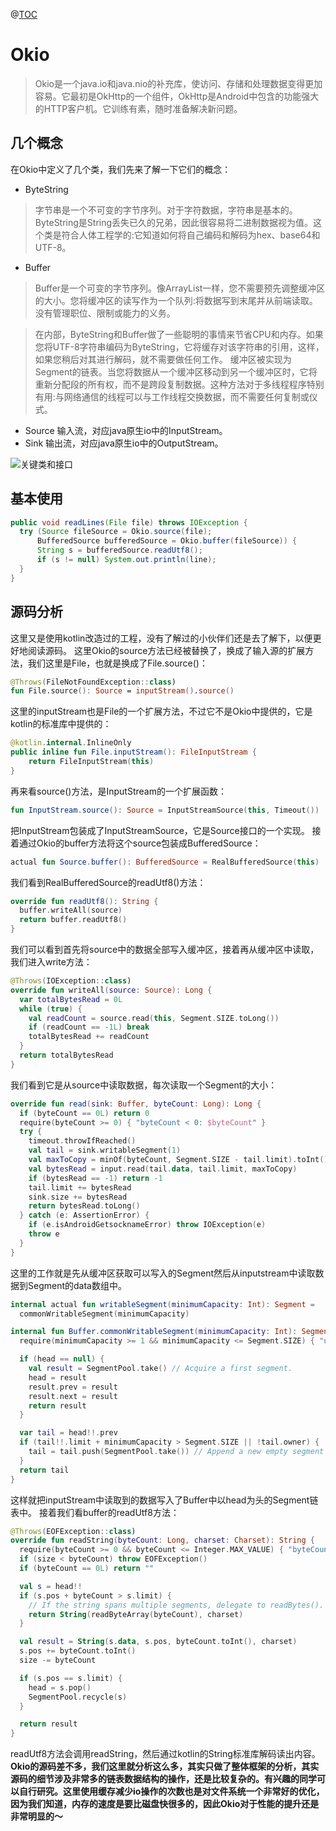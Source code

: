 ﻿@[TOC](Okio源码阅读理解系列（一）)
# Okio
> Okio是一个java.io和java.nio的补充库，使访问、存储和处理数据变得更加容易。它最初是OkHttp的一个组件，OkHttp是Android中包含的功能强大的HTTP客户机。它训练有素，随时准备解决新问题。

## 几个概念
在Okio中定义了几个类，我们先来了解一下它们的概念：
- ByteString

> 字节串是一个不可变的字节序列。对于字符数据，字符串是基本的。ByteString是String丢失已久的兄弟，因此很容易将二进制数据视为值。这个类是符合人体工程学的:它知道如何将自己编码和解码为hex、base64和UTF-8。

- Buffer

> Buffer是一个可变的字节序列。像ArrayList一样，您不需要预先调整缓冲区的大小。您将缓冲区的读写作为一个队列:将数据写到末尾并从前端读取。没有管理职位、限制或能力的义务。

> 在内部，ByteString和Buffer做了一些聪明的事情来节省CPU和内存。如果您将UTF-8字符串编码为ByteString，它将缓存对该字符串的引用，这样，如果您稍后对其进行解码，就不需要做任何工作。
缓冲区被实现为Segment的链表。当您将数据从一个缓冲区移动到另一个缓冲区时，它将重新分配段的所有权，而不是跨段复制数据。这种方法对于多线程程序特别有用:与网络通信的线程可以与工作线程交换数据，而不需要任何复制或仪式。

- Source 输入流，对应java原生io中的InputStream。
- Sink 输出流，对应java原生io中的OutputStream。

![关键类和接口](https://img-blog.csdnimg.cn/20190417162919836.png?x-oss-process=image/watermark,type_ZmFuZ3poZW5naGVpdGk,shadow_10,text_aHR0cHM6Ly9ibG9nLmNzZG4ubmV0L3FxXzM3NTMyMTQw,size_16,color_FFFFFF,t_70)

## 基本使用

```java
public void readLines(File file) throws IOException {
  try (Source fileSource = Okio.source(file);
      BufferedSource bufferedSource = Okio.buffer(fileSource)) {
      String s = bufferedSource.readUtf8();
      if (s != null) System.out.println(line);
  }
}
```
## 源码分析
这里又是使用kotlin改造过的工程，没有了解过的小伙伴们还是去了解下，以便更好地阅读源码。
这里Okio的source方法已经被替换了，换成了输入源的扩展方法，我们这里是File，也就是换成了File.source()：

```kotlin
@Throws(FileNotFoundException::class)
fun File.source(): Source = inputStream().source()
```
这里的inputStream也是File的一个扩展方法，不过它不是Okio中提供的，它是kotlin的标准库中提供的：

```kotlin
@kotlin.internal.InlineOnly
public inline fun File.inputStream(): FileInputStream {
    return FileInputStream(this)
}
```
再来看source()方法，是InputStream的一个扩展函数：

```kotlin
fun InputStream.source(): Source = InputStreamSource(this, Timeout())
```
把InputStream包装成了InputStreamSource，它是Source接口的一个实现。
接着通过Okio的buffer方法将这个source包装成BufferedSource：

```kotlin
actual fun Source.buffer(): BufferedSource = RealBufferedSource(this)
```
我们看到RealBufferedSource的readUtf8()方法：

```kotlin
override fun readUtf8(): String {
  buffer.writeAll(source)
  return buffer.readUtf8()
}
```
我们可以看到首先将source中的数据全部写入缓冲区，接着再从缓冲区中读取，我们进入write方法：

```kotlin
@Throws(IOException::class)
override fun writeAll(source: Source): Long {
  var totalBytesRead = 0L
  while (true) {
    val readCount = source.read(this, Segment.SIZE.toLong())
    if (readCount == -1L) break
    totalBytesRead += readCount
  }
  return totalBytesRead
}
```
我们看到它是从source中读取数据，每次读取一个Segment的大小：

```kotlin
override fun read(sink: Buffer, byteCount: Long): Long {
  if (byteCount == 0L) return 0
  require(byteCount >= 0) { "byteCount < 0: $byteCount" }
  try {
    timeout.throwIfReached()
    val tail = sink.writableSegment(1)
    val maxToCopy = minOf(byteCount, Segment.SIZE - tail.limit).toInt()
    val bytesRead = input.read(tail.data, tail.limit, maxToCopy)
    if (bytesRead == -1) return -1
    tail.limit += bytesRead
    sink.size += bytesRead
    return bytesRead.toLong()
  } catch (e: AssertionError) {
    if (e.isAndroidGetsocknameError) throw IOException(e)
    throw e
  }
}
```
这里的工作就是先从缓冲区获取可以写入的Segment然后从inputstream中读取数据到Segment的data数组中。

```kotlin
internal actual fun writableSegment(minimumCapacity: Int): Segment =
  commonWritableSegment(minimumCapacity)

internal fun Buffer.commonWritableSegment(minimumCapacity: Int): Segment {
  require(minimumCapacity >= 1 && minimumCapacity <= Segment.SIZE) { "unexpected capacity" }

  if (head == null) {
    val result = SegmentPool.take() // Acquire a first segment.
    head = result
    result.prev = result
    result.next = result
    return result
  }

  var tail = head!!.prev
  if (tail!!.limit + minimumCapacity > Segment.SIZE || !tail.owner) {
    tail = tail.push(SegmentPool.take()) // Append a new empty segment to fill up.
  }
  return tail
}
```
这样就把inputStream中读取到的数据写入了Buffer中以head为头的Segment链表中。
接着我们看buffer的readUtf8方法：

```kotlin
@Throws(EOFException::class)
override fun readString(byteCount: Long, charset: Charset): String {
  require(byteCount >= 0 && byteCount <= Integer.MAX_VALUE) { "byteCount: $byteCount" }
  if (size < byteCount) throw EOFException()
  if (byteCount == 0L) return ""

  val s = head!!
  if (s.pos + byteCount > s.limit) {
    // If the string spans multiple segments, delegate to readBytes().
    return String(readByteArray(byteCount), charset)
  }

  val result = String(s.data, s.pos, byteCount.toInt(), charset)
  s.pos += byteCount.toInt()
  size -= byteCount

  if (s.pos == s.limit) {
    head = s.pop()
    SegmentPool.recycle(s)
  }

  return result
}
```
readUtf8方法会调用readString，然后通过kotlin的String标准库解码读出内容。
**Okio的源码差不多，我们这里就分析这么多，其实只做了整体框架的分析，其实源码的细节涉及非常多的链表数据结构的操作，还是比较复杂的。有兴趣的同学可以自行研究。这里使用缓存减少io操作的次数也是对文件系统一个非常好的优化，因为我们知道，内存的速度是要比磁盘快很多的，因此Okio对于性能的提升还是非常明显的～**
